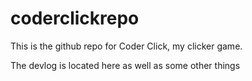 # coderclickrepo

This is the github repo for Coder Click, my clicker game.

The devlog is located here as well as some other things
